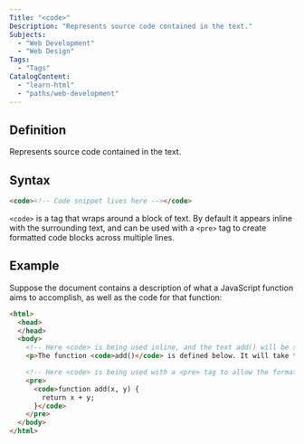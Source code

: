 ```yaml
---
Title: "<code>"
Description: "Represents source code contained in the text."
Subjects:
  - "Web Development"
  - "Web Design"
Tags:
  - "Tags"
CatalogContent:
  - "learn-html"
  - "paths/web-development"
---
```


## Definition 

Represents source code contained in the text.

## Syntax

```html
<code><!-- Code snippet lives here --></code>
``` 

`<code>` is a tag that wraps around a block of text. By default it appears inline with the surrounding text, and can be used with a `<pre>` tag to create formatted code blocks across multiple lines.

## Example

Suppose the document contains a description of what a JavaScript function aims to accomplish, as well as the code for that function:

```html
<html>
  <head>
  </head>
  <body>
    <!-- Here <code> is being used inline, and the text add() will be shown in a monospace font -->
    <p>The function <code>add()</code> is defined below. It will take two inputs, and return the sum of them as an output.</p>

    <!-- Here <code> is being used with a <pre> tag to allow the formatted code to span multiple lines -->
    <pre>
      <code>function add(x, y) {
        return x + y;
      }</code>
    </pre>
  </body>
</html>
```
